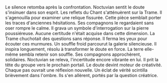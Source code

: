 Le silence retomba après la confrontation.
Noctuvian sentit le doute s'insinuer dans son esprit.
Les reflets du Chant s'atténuèrent sur la Trame.
Il s'agenouilla pour examiner une relique fissurée.
Cette pièce semblait porter les traces d'anciennes hésitations.
Ses compagnons le regardaient sans oser rompre le calme.
Il grava un symbole d'interrogation sur la pierre poussiéreuse.
Aucune certitude n'était acquise dans cette dimension.
La Trame chuchotait des questions sans réponse.
Il ferma les yeux pour écouter ces murmures.
Un souffle froid parcourut la galerie silencieuse.
Il inspira longuement, résolu à transformer le doute en force.
La terre elle-même sembla retenir son souffle.
Ses compagnons approchèrent, solidaires.
Noctuvian se releva, l'incertitude encore vibrante en lui.
Il prit la tête du groupe vers le prochain portail.
Le doute devint moteur de créativité.
Chaque pas ouvrait une réflexion nouvelle.
Un éclat de vérité scintilla brièvement dans l'ombre.
Ils s'en allèrent, portés par la question créatrice.
